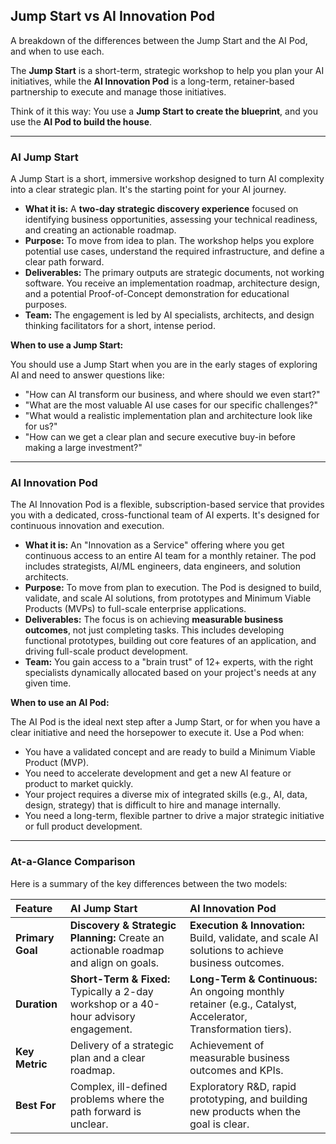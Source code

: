## Jump Start vs AI Innovation Pod

A breakdown of the differences between the Jump Start and the AI Pod, and when to use each.

The **Jump Start** is a short-term, strategic workshop to help you plan your AI initiatives, while the **AI Innovation Pod** is a long-term, retainer-based partnership to execute and manage those initiatives.

Think of it this way: You use a **Jump Start to create the blueprint**, and you use the **AI Pod to build the house**.

***

### AI Jump Start

A Jump Start is a short, immersive workshop designed to turn AI complexity into a clear strategic plan. It's the starting point for your AI journey.

* **What it is:** A **two-day strategic discovery experience** focused on identifying business opportunities, assessing your technical readiness, and creating an actionable roadmap.
* **Purpose:** To move from idea to plan. The workshop helps you explore potential use cases, understand the required infrastructure, and define a clear path forward.
* **Deliverables:** The primary outputs are strategic documents, not working software. You receive an implementation roadmap, architecture design, and a potential Proof-of-Concept demonstration for educational purposes.
* **Team:** The engagement is led by AI specialists, architects, and design thinking facilitators for a short, intense period.

**When to use a Jump Start:**

You should use a Jump Start when you are in the early stages of exploring AI and need to answer questions like:
* "How can AI transform our business, and where should we even start?"
* "What are the most valuable AI use cases for our specific challenges?"
* "What would a realistic implementation plan and architecture look like for us?"
* "How can we get a clear plan and secure executive buy-in before making a large investment?"

***

### AI Innovation Pod

The AI Innovation Pod is a flexible, subscription-based service that provides you with a dedicated, cross-functional team of AI experts. It's designed for continuous innovation and execution.

* **What it is:** An "Innovation as a Service" offering where you get continuous access to an entire AI team for a monthly retainer. The pod includes strategists, AI/ML engineers, data engineers, and solution architects.
* **Purpose:** To move from plan to execution. The Pod is designed to build, validate, and scale AI solutions, from prototypes and Minimum Viable Products (MVPs) to full-scale enterprise applications.
* **Deliverables:** The focus is on achieving **measurable business outcomes**, not just completing tasks. This includes developing functional prototypes, building out core features of an application, and driving full-scale product development.
* **Team:** You gain access to a "brain trust" of 12+ experts, with the right specialists dynamically allocated based on your project's needs at any given time.

**When to use an AI Pod:**

The AI Pod is the ideal next step after a Jump Start, or for when you have a clear initiative and need the horsepower to execute it. Use a Pod when:
* You have a validated concept and are ready to build a Minimum Viable Product (MVP).
* You need to accelerate development and get a new AI feature or product to market quickly.
* Your project requires a diverse mix of integrated skills (e.g., AI, data, design, strategy) that is difficult to hire and manage internally.
* You need a long-term, flexible partner to drive a major strategic initiative or full product development.

***

### At-a-Glance Comparison

Here is a summary of the key differences between the two models:

| Feature | **AI Jump Start** | **AI Innovation Pod** |
| :--- | :--- | :--- |
| **Primary Goal** | **Discovery & Strategic Planning:** Create an actionable roadmap and align on goals. | **Execution & Innovation:** Build, validate, and scale AI solutions to achieve business outcomes. |
| **Duration** | **Short-Term & Fixed:** Typically a 2-day workshop or a 40-hour advisory engagement. | **Long-Term & Continuous:** An ongoing monthly retainer (e.g., Catalyst, Accelerator, Transformation tiers). |
| **Key Metric** | Delivery of a strategic plan and a clear roadmap. | Achievement of measurable business outcomes and KPIs. |
| **Best For** | Complex, ill-defined problems where the path forward is unclear. | Exploratory R&D, rapid prototyping, and building new products when the goal is clear. |
